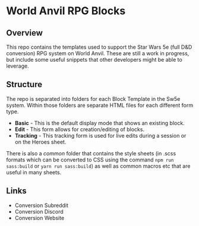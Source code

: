 # World Anvil RPG Blocks

## Overview

This repo contains the templates used to support the Star Wars 5e (full D&D conversion) RPG system on World Anvil. These are still a work in progress, but include some useful snippets that other developers might be able to leverage.

## Structure

The repo is separated into folders for each Block Template in the Sw5e system. Within those folders are separate HTML files for each different form type.

* **Basic** - This is the default display mode that shows an existing block.
* **Edit** - This form allows for creation/editing of blocks.
* **Tracking** - This tracking form is used for live edits during a session or on the Heroes sheet.

There is also a *common* folder that contains the style sheets (in .scss formats which can be converted to CSS using the command `npm run sass:build` or `yarn run sass:build`) as well as common macros etc that are useful in many sheets.

## Links

* Conversion Subreddit
* Conversion Discord
* Conversion Website
